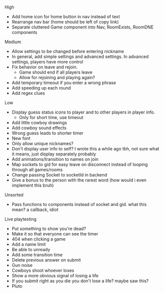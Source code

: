 High
- Add home icon for home button in nav instead of text
- Rearrange nav bar (home should be left of copy link)
- Separate cluttered Game component into Nav, RoomExists, RoomDNE components

Medium
- Allow settings to be changed before entering nickname
- In general, add simple settings and advanced settings. In advanced settings, players have more control
- Fix behavior on leave and rejoin.
    - Game should end if all players leave
    - Allow for rejoining and playing again?
- Add temporary timeout if you enter a wrong phrase
- Add speeding up each round
- Add regex clues

Low
- Display guess status *icons* to player and to other players in player info. 
    - Only for short time, use timeout
- Add little cowboy drawings
- Add cowboy sound effects
- Wrong guess leads to shorter timer
- New font
- Only allow unique nicknames?
- Don't display user info to self? I wrote this a while ago tbh, not sure what it means, just display separately probably
- Add animations/transition to names on join
- Map sockets to gid for easy leave on disconnect instead of looping through all games/rooms
- Change passing Socket to socketId in backend
- Give a bonus to the person with the rarest word (how would i even implement this bruh)

Unsorted
- Pass functions to components instead of socket and gid. 
what this mean?
a callback, idiot

Live playtesting
- Put something to show you're dead?
- Make it so that everyone can see the timer
- 404 when clicking a game
- Add a name limit
- Be able to unready
- Add some transition time
- Delete previous answer on submit
- Gun noise
- Cowboys shoot whoever loses
- Show a more obvious signal of losing a life
- If you submit right as you die you don't lose a life? maybe saw this?
- Pluto
